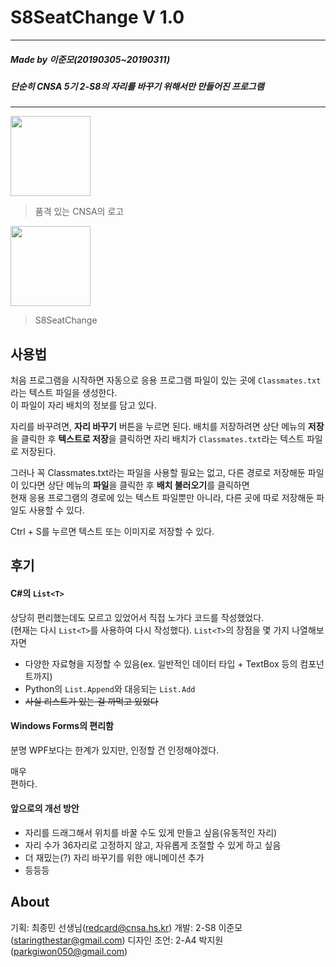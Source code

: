 # S8SeatChange V 1.0

-------
##### Made by 이준모(20190305~20190311)
##### 단순히 CNSA 5기 2-S8의 자리를 바꾸기 위해서만 만들어진 프로그램
-------

<img src="https://cnsa.hs.kr/images/hpm/intro/img_MHP1_02_02_09.png" width="128px" height="128px"></img>
>품격 있는 CNSA의 로고

<img src="https://image.flaticon.com/icons/svg/339/339779.svg" width="128px" height="128px"></img>
>S8SeatChange

## 사용법
처음 프로그램을 시작하면 자동으로 응용 프로그램 파일이 있는 곳에 `Classmates.txt`라는 텍스트 파일을 생성한다.  
이 파일이 자리 배치의 정보를 담고 있다.

자리를 바꾸려면, **자리 바꾸기** 버튼을 누르면 된다. 배치를 저장하려면 상단 메뉴의 **저장**을 클릭한 후 **텍스트로 저장**을 클릭하면 자리 배치가 `Classmates.txt`라는 텍스트 파일로 저장된다.

그러나 꼭 Classmates.txt라는 파일을 사용할 필요는 없고, 다른 경로로 저장해둔 파일이 있다면 상단 메뉴의 **파일**을 클릭한 후 **배치 불러오기**를 클릭하면  
현재 응용 프로그램의 경로에 있는 텍스트 파일뿐만 아니라, 다른 곳에 따로 저장해둔 파일도 사용할 수 있다.

Ctrl + S를 누르면 텍스트 또는 이미지로 저장할 수 있다.


## 후기
#### C#의 `List<T>`
  상당히 편리했는데도 모르고 있었어서 직접 노가다 코드를 작성했었다.  
  (현재는 다시 `List<T>`를 사용하여 다시 작성했다).
  `List<T>`의 장점을 몇 가지 나열해보자면
  
  - 다양한 자료형을 지정할 수 있음(ex. 일반적인 데이터 타입 + TextBox 등의 컴포넌트까지)
  - Python의 `List.Append`와 대응되는 `List.Add`
  - ~~사실 리스트가 있는 걸 까먹고 있었다~~

#### Windows Forms의 편리함
  분명 WPF보다는 한계가 있지만, 인정할 건 인정해야겠다.
  
  매우  
  편하다.
  
#### 앞으로의 개선 방안
  - 자리를 드래그해서 위치를 바꿀 수도 있게 만들고 싶음(유동적인 자리)
  - 자리 수가 36자리로 고정하지 않고, 자유롭게 조절할 수 있게 하고 싶음
  - 더 재밌는(?) 자리 바꾸기를 위한 애니메이션 추가
  - 등등등

## About
  기획: 최종민 선생님(redcard@cnsa.hs.kr)
  개발: 2-S8 이준모(staringthestar@gmail.com)
  디자인 조언: 2-A4 박지원(parkgiwon050@gmail.com)
